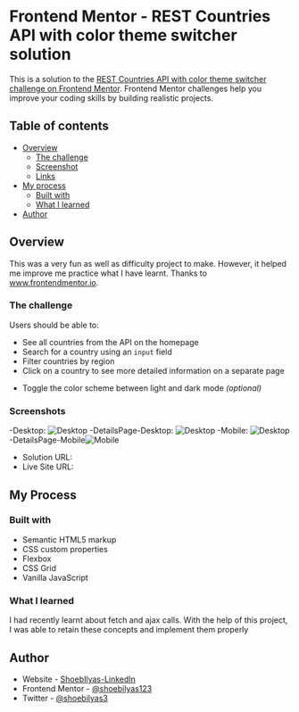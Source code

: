 # Frontend Mentor - REST Countries API with color theme switcher solution

This is a solution to the [REST Countries API with color theme switcher challenge on Frontend Mentor](https://www.frontendmentor.io/challenges/rest-countries-api-with-color-theme-switcher-5cacc469fec04111f7b848ca). Frontend Mentor challenges help you improve your coding skills by building realistic projects.

## Table of contents

- [Overview](#overview)
  - [The challenge](#the-challenge)
  - [Screenshot](#screenshots)
  - [Links](#links)
- [My process](#my-process)
  - [Built with](#built-with)
  - [What I learned](#what-i-learned)
- [Author](#author)

## Overview

This was a very fun as well as difficulty project to make. However, it helped me improve me practice what I have learnt. Thanks to www.frontendmentor.io.

### The challenge

Users should be able to:

- See all countries from the API on the homepage
- Search for a country using an `input` field
- Filter countries by region
- Click on a country to see more detailed information on a separate page
<!-- - Click through to the border countries on the detail page -->
- Toggle the color scheme between light and dark mode _(optional)_

### Screenshots

-Desktop: ![Desktop](./desktop_SS.png)
-DetailsPage-Desktop: ![Desktop](./details_SS.png)
-Mobile: ![Desktop](./mobile_SS.png)
-DetailsPage-Mobile![Mobile](./details_mobile_SS.png)

- Solution URL: []()
- Live Site URL: [](https://shoebilyas-restcountries.netlify.app/)

## My Process

### Built with

- Semantic HTML5 markup
- CSS custom properties
- Flexbox
- CSS Grid
- Vanilla JavaScript

### What I learned

I had recently learnt about fetch and ajax calls. With the help of this project, I was able to retain these concepts and implement them properly

## Author

- Website - [ShoebIlyas-LinkedIn](https://www.linkedin.com/in/shoeb-ilyas-6754aa1b6/)
- Frontend Mentor - [@shoebilyas123](https://www.frontendmentor.io/profile/shoebilyas123)
- Twitter - [@shoebilyas3](https://www.twitter.com/shoebilyas3)
